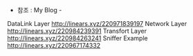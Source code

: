 - 참조 : My Blog -   

DataLink Layer
 http://linears.xyz/220971839197
Network Layer
 http://linears.xyz/220984239391
Transfort Layer
 http://linears.xyz/220984263241
Sniffer Example
 http://linears.xyz/220967174332
